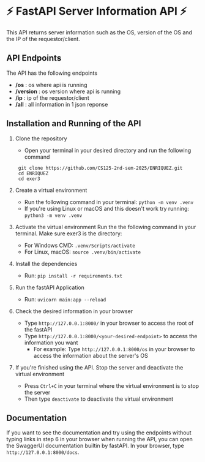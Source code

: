 # ⚡ FastAPI Server Information API ⚡

This API returns server information such as the OS, version of the OS and the IP of the requestor/client.

## API Endpoints 

The API has the following endpoints

- **/os** : os where api is running 
- **/version** : os version where api is running
- **/ip** : ip of the requestor/client
- **/all** : all information in 1 json reponse

## Installation and Running of the API 

1. Clone the repository
    - Open your terminal in your desired directory and run the following command
      
   ```
    git clone https://github.com/CS125-2nd-sem-2025/ENRIQUEZ.git
    cd ENRIQUEZ
    cd exer3
    ```

2. Create a virtual environment
    - Run the following command in your terminal: `python -m venv .venv`
    - If you're using Linux or macOS and this doesn't work try running: `python3 -m venv .venv`

3. Activate the virtual environment 
   Run the the following command in your terminal. Make sure exer3 is the directory:
   - For Windows CMD: `.venv/Scripts/activate`
   - For Linux, macOS: `source .venv/bin/activate`

4. Install the dependencies
    - Run: `pip install -r requirements.txt`

5. Run the fastAPI Application
    - Run: `uvicorn main:app --reload`

6. Check the desired information in your browser
    - Type `http://127.0.0.1:8000/` in your browser to access the root of the fastAPI
    - Type `http://127.0.0.1:8000/<your-desired-endpoint>` to access the information you want
        - For example: Type `http://127.0.0.1:8000/os` in your browser to access the information about the server's OS

7. If you're finished using the API. Stop the server and deactivate the virtual environment
    - Press `Ctrl+C` in your terminal where the virtual environment is to stop the server
    - Then type `deactivate` to deactivate the virtual environment

## Documentation

If you want to see the documentation and try using the endpoints without typing links in step 6 in your browser when running the API, you can open the SwaggerUI documentation builtin by fastAPI. In your browser, type `http://127.0.0.1:8000/docs`.



    